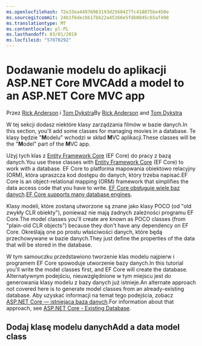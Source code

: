 ```yaml
---
ms.openlocfilehash: 72e33ea44976963193d2560427fc418875be450e
ms.sourcegitcommit: 24b1f6decbb17bb22a45166e5fdb0845c65af498
ms.translationtype: MT
ms.contentlocale: pl-PL
ms.lasthandoff: 03/01/2019
ms.locfileid: "57070292"
---
```

# <a name="add-a-model-to-an-aspnet-core-mvc-app"></a><span data-ttu-id="388a4-101">Dodawanie modelu do aplikacji ASP.NET Core MVC</span><span class="sxs-lookup"><span data-stu-id="388a4-101">Add a model to an ASP.NET Core MVC app</span></span>

<span data-ttu-id="388a4-102">Przez [Rick Anderson](https://twitter.com/RickAndMSFT) i [Tom Dykstra](https://github.com/tdykstra)</span><span class="sxs-lookup"><span data-stu-id="388a4-102">By [Rick Anderson](https://twitter.com/RickAndMSFT) and [Tom Dykstra](https://github.com/tdykstra)</span></span>

<span data-ttu-id="388a4-103">W tej sekcji dodasz niektóre klasy zarządzania filmów w bazie danych.</span><span class="sxs-lookup"><span data-stu-id="388a4-103">In this section, you'll add some classes for managing movies in a database.</span></span> <span data-ttu-id="388a4-104">Te klasy będzie "**M**odelu" wchodzi w skład **M**VC aplikacji.</span><span class="sxs-lookup"><span data-stu-id="388a4-104">These classes will be the "**M**odel" part of the **M**VC app.</span></span>

<span data-ttu-id="388a4-105">Użyj tych klas z [Entity Framework Core](/ef/core) (EF Core) do pracy z bazą danych.</span><span class="sxs-lookup"><span data-stu-id="388a4-105">You use these classes with [Entity Framework Core](/ef/core) (EF Core) to work with a database.</span></span> <span data-ttu-id="388a4-106">EF Core to platforma mapowania obiektowo relacyjny (ORM), która upraszcza kod dostępu do danych, który trzeba napisać.</span><span class="sxs-lookup"><span data-stu-id="388a4-106">EF Core is an object-relational mapping (ORM) framework that simplifies the data access code that you have to write.</span></span> <span data-ttu-id="388a4-107">[EF Core obsługuje wiele baz danych](/ef/core/providers/).</span><span class="sxs-lookup"><span data-stu-id="388a4-107">[EF Core supports many database engines](/ef/core/providers/).</span></span>

<span data-ttu-id="388a4-108">Klasy modeli, które zostaną utworzone są znane jako klasy POCO (od "old zwykły CLR obiekty"), ponieważ nie mają żadnych zależności programu EF Core.</span><span class="sxs-lookup"><span data-stu-id="388a4-108">The model classes you'll create are known as POCO classes (from "plain-old CLR objects") because they don't have any dependency on EF Core.</span></span> <span data-ttu-id="388a4-109">Określają one po prostu właściwości danych, które będą przechowywane w bazie danych.</span><span class="sxs-lookup"><span data-stu-id="388a4-109">They just define the properties of the data that will be stored in the database.</span></span>

<span data-ttu-id="388a4-110">W tym samouczku przedstawiono tworzenie klas modelu najpierw i programem EF Core spowoduje utworzenie bazy danych.</span><span class="sxs-lookup"><span data-stu-id="388a4-110">In this tutorial you'll write the model classes first, and EF Core will create the database.</span></span> <span data-ttu-id="388a4-111">Alternatywnym podejściu, nieuwzględnione w tym miejscu jest do generowania klasy modelu z bazy danych już istnieje.</span><span class="sxs-lookup"><span data-stu-id="388a4-111">An alternate approach not covered here is to generate model classes from an already-existing database.</span></span> <span data-ttu-id="388a4-112">Aby uzyskać informacji na temat tego podejścia, zobacz [ASP.NET Core — istniejąca baza danych](/ef/core/get-started/aspnetcore/existing-db).</span><span class="sxs-lookup"><span data-stu-id="388a4-112">For information about that approach, see [ASP.NET Core - Existing Database](/ef/core/get-started/aspnetcore/existing-db).</span></span>

## <a name="add-a-data-model-class"></a><span data-ttu-id="388a4-113">Dodaj klasę modelu danych</span><span class="sxs-lookup"><span data-stu-id="388a4-113">Add a data model class</span></span>
